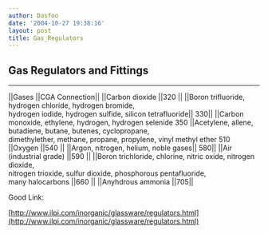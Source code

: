 ```yaml
---
author: Dasfoo
date: '2004-10-27 19:38:16'
layout: post
title: Gas_Regulators
---
```


## Gas Regulators and Fittings
----

||Gases ||CGA Connection||
||Carbon dioxide ||320 ||
||Boron trifluoride, hydrogen chloride, hydrogen bromide,<br>hydrogen iodide, hydrogen sulfide, silicon tetrafluoride||  330||
||Carbon monoxide, ethylene, hydrogen, hydrogen selenide 350 
||Acetylene, allene, butadiene, butane, butenes, cyclopropane,<br>dimethylether, methane, propane, propylene, vinyl methyl ether 510 
||Oxygen ||540 ||
||Argon, nitrogen, helium, noble gases|| 580|| 
||Air (industrial grade) ||590 ||
||Boron trichloride, chlorine, nitric oxide, nitrogen dioxide,<br>nitrogen trioxide, sulfur dioxide, phosphorous pentafluoride,<br>many halocarbons ||660 ||
||Anyhdrous ammonia ||705|| 


Good Link:

[http://www.ilpi.com/inorganic/glassware/regulators.html](http://www.ilpi.com/inorganic/glassware/regulators.html)
